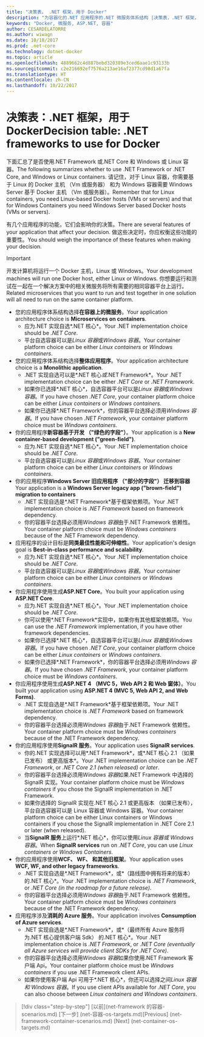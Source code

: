 ```yaml
---
title: "决策表。 .NET 框架，用于 Docker"
description: "为容器化的.NET 应用程序的.NET 微服务体系结构 |决策表，.NET 框架，用于 Docker"
keywords: "Docker, 微服务, ASP.NET, 容器"
author: CESARDELATORRE
ms.author: wiwagn
ms.date: 10/18/2017
ms.prod: .net-core
ms.technology: dotnet-docker
ms.topic: article
ms.openlocfilehash: 4889662c4d887bebd320389e3ced6aae1c93133b
ms.sourcegitcommit: c2e216692ef7576a213ae16af2377cd98d1a67fa
ms.translationtype: HT
ms.contentlocale: zh-CN
ms.lasthandoff: 10/22/2017
---
```

# <a name="decision-table-net-frameworks-to-use-for-docker"></a><span data-ttu-id="bc55f-105">决策表：.NET 框架，用于 Docker</span><span class="sxs-lookup"><span data-stu-id="bc55f-105">Decision table: .NET frameworks to use for Docker</span></span>

<span data-ttu-id="bc55f-106">下面汇总了是否使用.NET Framework 或.NET Core 和 Windows 或 Linux 容器。</span><span class="sxs-lookup"><span data-stu-id="bc55f-106">The following summarizes whether to use .NET Framework or .NET Core, and Windows or Linux containers.</span></span> <span data-ttu-id="bc55f-107">请记住，对于 Linux 容器，你需要基于 Linux 的 Docker 主机 （Vm 或服务器） 和为 Windows 容器需要 Windows Server 基于 Docker 主机 （Vm 或服务器）。</span><span class="sxs-lookup"><span data-stu-id="bc55f-107">Remember that for Linux containers, you need Linux-based Docker hosts (VMs or servers) and that for Windows Containers you need Windows Server based Docker hosts (VMs or servers).</span></span>

<span data-ttu-id="bc55f-108">有几个应用程序的功能，它们会影响你的决策。</span><span class="sxs-lookup"><span data-stu-id="bc55f-108">There are several features of your application that affect your decision.</span></span> <span data-ttu-id="bc55f-109">做这些决定时，你应权衡这些功能的重要性。</span><span class="sxs-lookup"><span data-stu-id="bc55f-109">You should weigh the importance of these features when making your decision.</span></span>

> [!IMPORTANT]
> <span data-ttu-id="bc55f-110">开发计算机将运行一个 Docker 主机，Linux 或 Windows。</span><span class="sxs-lookup"><span data-stu-id="bc55f-110">Your development machines will run one Docker host, either Linux or Windows.</span></span> <span data-ttu-id="bc55f-111">你想要运行和测试在一起在一个解决方案中的相关微服务将所有需要的相同容器平台上运行。</span><span class="sxs-lookup"><span data-stu-id="bc55f-111">Related microservices that you want to run and test together in one solution will all need to run on the same container platform.</span></span>

* <span data-ttu-id="bc55f-112">您的应用程序体系结构选择**在容器上的微服务**。</span><span class="sxs-lookup"><span data-stu-id="bc55f-112">Your application architecture choice is **Microservices on containers**.</span></span>
    - <span data-ttu-id="bc55f-113">应为.NET 实现自选*.NET 核心*。</span><span class="sxs-lookup"><span data-stu-id="bc55f-113">Your .NET implementation choice should be *.NET Core*.</span></span>
    - <span data-ttu-id="bc55f-114">平台自选容器可以是*Linux 容器*或*Windows 容器*。</span><span class="sxs-lookup"><span data-stu-id="bc55f-114">Your container platform choice can be either *Linux containers* or *Windows containers*.</span></span>
* <span data-ttu-id="bc55f-115">您的应用程序体系结构选择**整体应用程序**。</span><span class="sxs-lookup"><span data-stu-id="bc55f-115">Your application architecture choice is a **Monolithic application**.</span></span>
    - <span data-ttu-id="bc55f-116">.NET 实现自选可以是*.NET 核心*或*.NET Framework*。</span><span class="sxs-lookup"><span data-stu-id="bc55f-116">Your .NET implementation choice can be either *.NET Core* or *.NET Framework*.</span></span>
    - <span data-ttu-id="bc55f-117">如果你已选择*.NET 核心*，自选容器平台可以是*Linux 容器*或*Windows 容器*。</span><span class="sxs-lookup"><span data-stu-id="bc55f-117">If you have chosen *.NET Core*, your container platform choice can be either *Linux containers* or *Windows containers*.</span></span>
    - <span data-ttu-id="bc55f-118">如果你已选择*.NET Framework*，你的容器平台选择必须用*Windows 容器*。</span><span class="sxs-lookup"><span data-stu-id="bc55f-118">If you have chosen *.NET Framework*, your container platform choice must be *Windows containers*.</span></span>
* <span data-ttu-id="bc55f-119">你的应用程序**新容器基于开发 （"绿色的字段"）**。</span><span class="sxs-lookup"><span data-stu-id="bc55f-119">Your application is a  **New container-based development ("green-field")**.</span></span>
    - <span data-ttu-id="bc55f-120">应为.NET 实现自选*.NET 核心*。</span><span class="sxs-lookup"><span data-stu-id="bc55f-120">Your .NET implementation choice should be *.NET Core*.</span></span>
    - <span data-ttu-id="bc55f-121">平台自选容器可以是*Linux 容器*或*Windows 容器*。</span><span class="sxs-lookup"><span data-stu-id="bc55f-121">Your container platform choice can be either *Linux containers* or *Windows containers*.</span></span>
* <span data-ttu-id="bc55f-122">你的应用程序**Windows Server 旧应用程序 （"部分的字段"） 迁移到容器**</span><span class="sxs-lookup"><span data-stu-id="bc55f-122">Your application is a **Windows Server legacy app ("brown-field") migration to containers**</span></span>
    - <span data-ttu-id="bc55f-123">.NET 实现自选是*.NET Framework*基于框架依赖项。</span><span class="sxs-lookup"><span data-stu-id="bc55f-123">Your .NET implementation choice is *.NET Framework* based on framework dependency.</span></span>
    - <span data-ttu-id="bc55f-124">你的容器平台选择必须用*Windows 容器*由于.NET Framework 依赖性。</span><span class="sxs-lookup"><span data-stu-id="bc55f-124">Your container platform choice must be *Windows containers* because of the .NET Framework dependency.</span></span>
* <span data-ttu-id="bc55f-125">应用程序的设计目标是**同类最佳性能和可伸缩性**。</span><span class="sxs-lookup"><span data-stu-id="bc55f-125">Your application's design goal is **Best-in-class performance and scalability**.</span></span>
    - <span data-ttu-id="bc55f-126">应为.NET 实现自选*.NET 核心*。</span><span class="sxs-lookup"><span data-stu-id="bc55f-126">Your .NET implementation choice should be *.NET Core*.</span></span>
    - <span data-ttu-id="bc55f-127">平台自选容器可以是*Linux 容器*或*Windows 容器*。</span><span class="sxs-lookup"><span data-stu-id="bc55f-127">Your container platform choice can be either *Linux containers* or *Windows containers*.</span></span>
* <span data-ttu-id="bc55f-128">你应用程序使用生成**ASP.NET Core**。</span><span class="sxs-lookup"><span data-stu-id="bc55f-128">You built your application using **ASP.NET Core**.</span></span>
    - <span data-ttu-id="bc55f-129">应为.NET 实现自选*.NET 核心*。</span><span class="sxs-lookup"><span data-stu-id="bc55f-129">Your .NET implementation choice should be *.NET Core*.</span></span>
    - <span data-ttu-id="bc55f-130">你可以使用*.NET Framework*实现中，如果你有其他框架依赖项。</span><span class="sxs-lookup"><span data-stu-id="bc55f-130">You can use the *.NET Framework* implementation, if you have other framework dependencies.</span></span>
    - <span data-ttu-id="bc55f-131">如果你已选择*.NET 核心*，自选容器平台可以是*Linux 容器*或*Windows 容器*。</span><span class="sxs-lookup"><span data-stu-id="bc55f-131">If you have chosen *.NET Core*, your container platform choice can be either *Linux containers* or *Windows containers*.</span></span>
    - <span data-ttu-id="bc55f-132">如果你已选择*.NET Framework*，你的容器平台选择必须用*Windows 容器*。</span><span class="sxs-lookup"><span data-stu-id="bc55f-132">If you have chosen *.NET Framework*, your container platform choice must be *Windows containers*.</span></span>
* <span data-ttu-id="bc55f-133">你应用程序使用生成**ASP.NET 4 （MVC 5，Web API 2 和 Web 窗体）**。</span><span class="sxs-lookup"><span data-stu-id="bc55f-133">You built your application using **ASP.NET 4 (MVC 5, Web API 2, and Web Forms)**.</span></span>
    - <span data-ttu-id="bc55f-134">.NET 实现自选是*.NET Framework*基于框架依赖项。</span><span class="sxs-lookup"><span data-stu-id="bc55f-134">Your .NET implementation choice is *.NET Framework* based on framework dependency.</span></span>
    - <span data-ttu-id="bc55f-135">你的容器平台选择必须用*Windows 容器*由于.NET Framework 依赖性。</span><span class="sxs-lookup"><span data-stu-id="bc55f-135">Your container platform choice must be *Windows containers* because of the .NET Framework dependency.</span></span>
* <span data-ttu-id="bc55f-136">你的应用程序使用**SignalR 服务**。</span><span class="sxs-lookup"><span data-stu-id="bc55f-136">Your application uses **SignalR services**.</span></span>
    - <span data-ttu-id="bc55f-137">你的.NET 实现选择可以用*.NET Framework*，或*.NET 核心 2.1 （如果已发布） 或更高版本*。</span><span class="sxs-lookup"><span data-stu-id="bc55f-137">Your .NET implementation choice can be *.NET Framework*, or *.NET Core 2.1 (when released) or later*.</span></span>
    - <span data-ttu-id="bc55f-138">你的容器平台选择必须用*Windows 容器*如果.NET Framework 中选择的 SignalR 实现。</span><span class="sxs-lookup"><span data-stu-id="bc55f-138">Your container platform choice must be *Windows containers* if you chose the SignalR implementation in .NET Framework.</span></span>
    - <span data-ttu-id="bc55f-139">如果你选择的 SignalR 实现在.NET 核心 2.1 或更高版本 （如果已发布），平台自选容器可以是 Linux 容器或 Windows 容器。</span><span class="sxs-lookup"><span data-stu-id="bc55f-139">Your container platform choice can be either Linux containers or Windows containers if you chose the SignalR implementation in .NET Core 2.1 or later (when released).</span></span>  
    - <span data-ttu-id="bc55f-140">当**SignalR 服务**上运行*.NET 核心*，你可以使用*Linux 容器或 Windows 容器*。</span><span class="sxs-lookup"><span data-stu-id="bc55f-140">When **SignalR services** run on *.NET Core*, you can use *Linux containers or Windows Containers*.</span></span>
* <span data-ttu-id="bc55f-141">你的应用程序使用**WCF、 WF、 和其他旧框架**。</span><span class="sxs-lookup"><span data-stu-id="bc55f-141">Your application uses **WCF, WF, and other legacy frameworks**.</span></span>
    - <span data-ttu-id="bc55f-142">.NET 实现自选是*.NET Framework*，或*（路线图中拥有将来的版本） 的.NET 核心*。</span><span class="sxs-lookup"><span data-stu-id="bc55f-142">Your .NET implementation choice is *.NET Framework*, or *.NET Core (in the roadmap for a future release)*.</span></span>
    - <span data-ttu-id="bc55f-143">你的容器平台选择必须用*Windows 容器*由于.NET Framework 依赖性。</span><span class="sxs-lookup"><span data-stu-id="bc55f-143">Your container platform choice must be *Windows containers* because of the .NET Framework dependency.</span></span>
* <span data-ttu-id="bc55f-144">应用程序涉及**消耗的 Azure 服务**。</span><span class="sxs-lookup"><span data-stu-id="bc55f-144">Your application involves **Consumption of Azure services**.</span></span>
    - <span data-ttu-id="bc55f-145">.NET 实现自选是*.NET Framework*，或*（最终所有 Azure 服务将为.NET 核心提供客户端 Sdk） 的.NET 核心*。</span><span class="sxs-lookup"><span data-stu-id="bc55f-145">Your .NET implementation choice is *.NET Framework*, or *.NET Core (eventually all Azure services will provide client SDKs for .NET Core)*.</span></span>
    - <span data-ttu-id="bc55f-146">你的容器平台选择必须用*Windows 容器*如果你使用.NET Framework 客户端 Api。</span><span class="sxs-lookup"><span data-stu-id="bc55f-146">Your container platform choice must be *Windows containers* if you use .NET Framework client APIs.</span></span>
    - <span data-ttu-id="bc55f-147">如果你使用客户端 Api 可用于*.NET 核心*，你还可以选择之间*Linux 容器和 Windows 容器*。</span><span class="sxs-lookup"><span data-stu-id="bc55f-147">If you use client APIs available for *.NET Core*, you can also choose between *Linux containers and Windows containers*.</span></span>

>[!div class="step-by-step"]
<span data-ttu-id="bc55f-148">[以前](net-framework 的容器-scenarios.md) [下一步] (net-容器-os-targets.md)</span><span class="sxs-lookup"><span data-stu-id="bc55f-148">[Previous] (net-framework-container-scenarios.md) [Next] (net-container-os-targets.md)</span></span>
